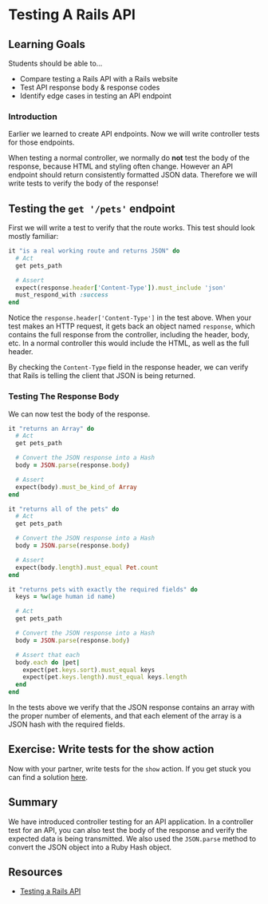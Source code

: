 # Testing A Rails API

## Learning Goals
Students should be able to...

- Compare testing a Rails API with a Rails website
- Test API response body & response codes
- Identify edge cases in testing an API endpoint


### Introduction
Earlier we learned to create API endpoints.  Now we will write controller tests for those endpoints.

When testing a normal controller, we normally do **not** test the body of the response, because HTML and styling often change.  However an API endpoint should return consistently formatted JSON data.  Therefore we will write tests to verify the body of the response!


## Testing the `get '/pets'` endpoint

First we will write a test to verify that the route works.  This test should look mostly familiar:

```ruby
it "is a real working route and returns JSON" do
  # Act
  get pets_path

  # Assert
  expect(response.header['Content-Type']).must_include 'json'
  must_respond_with :success
end
```

Notice the `response.header['Content-Type']` in the test above.  When your test makes an HTTP request, it gets back an object named `response`, which contains the full response from the controller, including the header, body, etc.  In a normal controller this would include the HTML, as well as the full header.

By checking the `Content-Type` field in the response header, we can verify that Rails is telling the client that JSON is being returned.

### Testing The Response Body

We can now test the body of the response.

```ruby
it "returns an Array" do
  # Act
  get pets_path

  # Convert the JSON response into a Hash
  body = JSON.parse(response.body)

  # Assert
  expect(body).must_be_kind_of Array
end

it "returns all of the pets" do
  # Act
  get pets_path

  # Convert the JSON response into a Hash
  body = JSON.parse(response.body)

  # Assert
  expect(body.length).must_equal Pet.count
end

it "returns pets with exactly the required fields" do
  keys = %w(age human id name)

  # Act
  get pets_path

  # Convert the JSON response into a Hash
  body = JSON.parse(response.body)

  # Assert that each
  body.each do |pet|
    expect(pet.keys.sort).must_equal keys
    expect(pet.keys.length).must_equal keys.length
  end
end
```

In the tests above we verify that the JSON response contains an array with the proper number of elements, and that each element of the array is a JSON hash with the required fields.

## Exercise:  Write tests for the show action

Now with your partner, write tests for the `show` action.  If you get stuck you can find a solution [here](./code_samples/pet_controller_test.rb).

## Summary

We have introduced controller testing for an API application.  In a controller test for an API, you can also test the body of the response and verify the expected data is being transmitted.  We also used the `JSON.parse` method to convert the JSON object into a Ruby Hash object.

## Resources
- [Testing a Rails API](https://www.learnhowtoprogram.com/rails/building-an-api/testing-a-rails-api)
